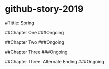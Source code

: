 # github-story-2019


#Tittle: Spring

##Chapter One
###Ongoing

##Chapter Two
###Ongoing


##Chapter Three
###Ongoing

##Chapter Three: Alternate Ending
###Ongoing 